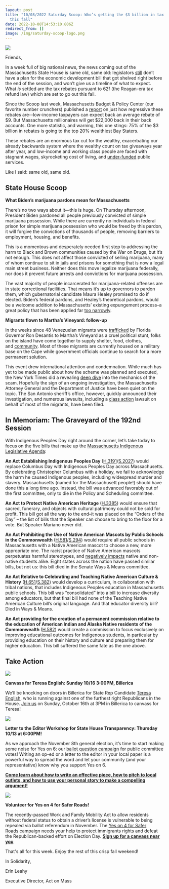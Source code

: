 ```yaml
---
layout: post
title: "10/08/2022 Saturday Scoop: Who’s getting the $3 billion in tax refunds
  this fall"
date: 2022-10-08T14:53:10.806Z
redirect_from: []
image: /img/saturday-scoop-logo.png
---
```

![](https://nvlupin.blob.core.windows.net/images/van/EA/EA007/1/90151/images/Saturday%20Scoop.png)

Friends,

In a week full of big national news, the news coming out of the Massachusetts State House is same old, same old: legislators [still](https://www.wwlp.com/news/state-politics/dems-struggling-to-salvage-jobs-tax-relief-plans/?utm_medium=&emci=40d340f8-8a46-ed11-b495-002248258d38&emdi=ea000000-0000-0000-0000-000000000001&ceid={{ContactsEmailID}}) don’t have a plan for the economic development bill that got shelved right before the end of the session, and won’t give us a timeline of what to expect. What *is* settled are the tax rebates pursuant to 62f (the Reagan-era tax refund law) which are set to go out this fall.

Since the Scoop last week, Massachusetts Budget & Policy Center (our favorite number crunchers) published a [report](https://massbudget.org/2022/09/22/62f-credits-benefit-the-rich/?utm_medium=&emci=40d340f8-8a46-ed11-b495-002248258d38&emdi=ea000000-0000-0000-0000-000000000001&ceid={{ContactsEmailID}}) on just how regressive these rebates are--low-income taxpayers can expect back an average rebate of $9. But Massachusetts millionaires will get $22,000 back in their back accounts. One more statistic, and warning, this one stings: 75% of the $3 billion in rebates is going to the top 20% wealthiest Bay Staters. 

These rebates are an enormous tax cut for the wealthy, exacerbating our already backwards system where the wealthy count on tax giveaways year after year, and low-income and working class people are faced with stagnant wages, skyrocketing cost of living, and [under-funded](https://www.bostonherald.com/2022/10/01/mbta-needs-another-1-billion-to-fund-orange-red-line-improvements/?utm_medium=&emci=40d340f8-8a46-ed11-b495-002248258d38&emdi=ea000000-0000-0000-0000-000000000001&ceid={{ContactsEmailID}}) public services. 

Like I said: same old, same old.



## **State House Scoop**

**What Biden’s marijuana pardons mean for Massachusetts**

There’s no two ways about it—this is huge. On Thursday afternoon, President Biden pardoned all people previously convicted of simple marijuana possession. While there are currently no individuals in federal prison for simple marijuana possession who would be freed by this pardon, it will forgive the convictions of thousands of people, removing barriers to employment, housing, and benefits. 

This is a momentous and desperately needed first step to addressing the harm to Black and Brown communities caused by the War on Drugs, but it’s not enough. This does not affect those convicted of selling marijuana, many of whom continue to sit in jails and prisons for something that is now a legal main street business. Neither does this move legalize marijuana federally, nor does it prevent future arrests and convictions for marijuana possession.

The vast majority of people incarcerated for marijuana-related offenses are in state correctional facilities. That means it’s up to governors to pardon them, which gubernatorial candidate Maura Healey promised to do if elected. Biden’s federal pardons, and Healey’s theoretical pardons, would be a welcome addition to Massachusetts’ existing expungement process–a great policy that has been applied far [too narrowly](https://www.bostonglobe.com/2021/11/28/marijuana/an-utter-failure-law-meant-clear-old-convictions-including-marijuana-possession-helps-few/?p1=Article_Inline_Text_Link&utm_medium=&emci=40d340f8-8a46-ed11-b495-002248258d38&emdi=ea000000-0000-0000-0000-000000000001&ceid={{ContactsEmailID}}). 

**Migrants flown to Martha’s Vineyard: follow-up**

In the weeks since 48 Venezuelan migrants were [trafficked](https://www.masslive.com/news/2022/09/mass-officials-decry-move-to-fly-migrants-from-florida-to-marthas-vineyard-as-human-trafficking-unbelievably-cruel.html?utm_medium=&emci=40d340f8-8a46-ed11-b495-002248258d38&emdi=ea000000-0000-0000-0000-000000000001&ceid={{ContactsEmailID}}) by Florida Governor Ron Desantis to Martha’s Vineyard as a cruel political stunt, folks on the island have come together to supply shelter, food, clothes, and [community](https://www.wgbh.org/news/local-news/2022/09/30/this-has-changed-me-vineyarders-say-migrants-transformed-their-lives-missions?utm_medium=&emci=40d340f8-8a46-ed11-b495-002248258d38&emdi=ea000000-0000-0000-0000-000000000001&ceid={{ContactsEmailID}}). Most of these migrants are currently housed on a military base on the Cape while government officials continue to search for a more permanent solution. 

This event drew international attention and condemnation. While much has yet to be made public about how the scheme was planned and executed, the New York Times did a revealing [deep dive](https://www.nytimes.com/2022/10/02/us/migrants-marthas-vineyard-desantis-texas.html?utm_medium=&emci=40d340f8-8a46-ed11-b495-002248258d38&emdi=ea000000-0000-0000-0000-000000000001&ceid={{ContactsEmailID}}) into the mechanics of the scam. Hopefully the sign of an ongoing investigation, the Massachusetts Attorney General and the Department of Justice have been quiet on the topic. The San Antonio sheriff’s office, however, quickly announced their investigation, and numerous lawsuits, including a [class action](https://www.bostonglobe.com/2022/09/20/metro/immigrant-rights-advocates-file-suit-against-florida-officials-sending-migrants-marthas-vineyard/?p1=Article_Inline_Text_Link&utm_medium=&emci=40d340f8-8a46-ed11-b495-002248258d38&emdi=ea000000-0000-0000-0000-000000000001&ceid={{ContactsEmailID}}) lawsuit on behalf of most of the migrants, have been filed. 



## In Memoriam: The Graveyard of the 192nd Session

With Indigenous Peoples Day right around the corner, let’s take today to focus on the five bills that make up the [Massachusetts Indigenous Legislative Agenda](http://maindigenousagenda.org/?utm_medium=&emci=40d340f8-8a46-ed11-b495-002248258d38&emdi=ea000000-0000-0000-0000-000000000001&ceid={{ContactsEmailID}}):

**An Act Establishing Indigenous Peoples Day** ([H.3191](https://malegislature.gov/Bills/192/H3191?utm_medium=&emci=40d340f8-8a46-ed11-b495-002248258d38&emdi=ea000000-0000-0000-0000-000000000001&ceid={{ContactsEmailID}})/[S.2027](https://malegislature.gov/Bills/192/S2027?utm_medium=&emci=40d340f8-8a46-ed11-b495-002248258d38&emdi=ea000000-0000-0000-0000-000000000001&ceid={{ContactsEmailID}})) would replace Columbus Day with Indigenous Peoples Day across Massachusetts. By celebrating Christopher Columbus with a holiday, we fail to acknowledge the harm he caused Indigenous peoples, including widespread murder and slavery. Massachusetts (named for the Massachusett people!) should have done this a long time ago. Instead, the bill was advanced favorably out of the first committee, only to die in the Policy and Scheduling committee.

**An Act to Protect Native American Heritage** ([H.3385](https://malegislature.gov/Bills/192/H3385?utm_medium=&emci=40d340f8-8a46-ed11-b495-002248258d38&emdi=ea000000-0000-0000-0000-000000000001&ceid={{ContactsEmailID}})) would ensure that sacred, funerary, and objects with cultural patrimony could not be sold for profit. This bill got all the way to the end–it was placed on the “Orders of the Day” – the list of bills that the Speaker can choose to bring to the floor for a vote. But Speaker Mariano never did. 

**An Act Prohibiting the Use of Native American Mascots by Public Schools in the Commonwealth** ([H.581](https://malegislature.gov/Bills/192/HD646?utm_medium=&emci=40d340f8-8a46-ed11-b495-002248258d38&emdi=ea000000-0000-0000-0000-000000000001&ceid={{ContactsEmailID}})/[S.294](https://malegislature.gov/Bills/192/SD417?utm_medium=&emci=40d340f8-8a46-ed11-b495-002248258d38&emdi=ea000000-0000-0000-0000-000000000001&ceid={{ContactsEmailID}})) would require all public schools in Massachusetts with a Native American mascot to choose a new, more appropriate one. The racist practice of Native American mascots perpetuates harmful stereotypes, and [negatively impacts](http://maindigenousagenda.org/native-mascots/?utm_medium=&emci=40d340f8-8a46-ed11-b495-002248258d38&emdi=ea000000-0000-0000-0000-000000000001&ceid={{ContactsEmailID}}) native and non-native students alike. Eight states across the nation have passed similar bills, but not us: this bill died in the Senate Ways & Means committee.

**An Act Relative to Celebrating and Teaching Native American Culture & History** ([H.651](https://malegislature.gov/Bills/192/H651?utm_medium=&emci=40d340f8-8a46-ed11-b495-002248258d38&emdi=ea000000-0000-0000-0000-000000000001&ceid={{ContactsEmailID}})/[S.382](https://malegislature.gov/Bills/192/S382?utm_medium=&emci=40d340f8-8a46-ed11-b495-002248258d38&emdi=ea000000-0000-0000-0000-000000000001&ceid={{ContactsEmailID}})) would develop a curriculum, in collaboration with tribal nations, that includes Indigenous Peoples education in Massachusetts public schools. This bill was “consolidated” into a bill to increase diversity among educators, but that final bill had none of the Teaching Native American Culture bill’s original language. And that educator diversity bill? Died in Ways & Means.

**An Act providing for the creation of a permanent commission relative to the education of American Indian and Alaska Native residents of the Commonwealth** ([H.582](https://malegislature.gov/Bills/192/H582?utm_medium=&emci=40d340f8-8a46-ed11-b495-002248258d38&emdi=ea000000-0000-0000-0000-000000000001&ceid={{ContactsEmailID}})) would create a commission to focus exclusively on improving educational outcomes for Indigenous students, in particular by providing education on their history and culture and preparing them for higher education. This bill suffered the same fate as the one above.



## Take Action

![](/img/event-graphic-thursday-candidate-phonebanks-1-.jpeg)

**Canvass for Teresa English: Sunday 10/16 3:00PM, Billerica**

We’ll be knocking on doors in Billerica for State Rep Candidate [Teresa English](https://www.voteteresaenglish.org/?utm_medium=&emci=40d340f8-8a46-ed11-b495-002248258d38&emdi=ea000000-0000-0000-0000-000000000001&ceid={{ContactsEmailID}}), who is running against one of the furthest right Republicans in the House. [Join us](https://www.mobilize.us/voteteresaenglish/event/477580/?utm_medium=&emci=40d340f8-8a46-ed11-b495-002248258d38&emdi=ea000000-0000-0000-0000-000000000001&ceid={{ContactsEmailID}}) on Sunday, October 16th at 3PM in Billerica to canvass for Teresa!

![](/img/lte-event-template.jpeg)

**Letter to the Editor Workshop for State House Transparency: Thursday 10/13 at 6:00PM!**

As we approach the November 8th general election, it’s time to start making some noise for Yes on 6: our [ballot question campaign](https://actonmass.org/the-campaign?utm_medium=&emci=40d340f8-8a46-ed11-b495-002248258d38&emdi=ea000000-0000-0000-0000-000000000001&ceid={{ContactsEmailID}}) for public committee votes! Writing an op-ed or a letter to the editor in your local paper is a powerful way to spread the word and let your community (and your representative) know why you support Yes on 6. 

**[Come learn about how to write an effective piece, how to pitch to local outlets, and how to use your personal story to make a compelling argument!](https://secure.everyaction.com/Ao4LTZVc1Uisd1g9wdAe7A2?utm_medium=&emci=40d340f8-8a46-ed11-b495-002248258d38&emdi=ea000000-0000-0000-0000-000000000001&ceid={{ContactsEmailID}})**

![](/img/google_form_headers_-1-.png)

**Volunteer for Yes on 4 for Safer Roads!**

The recently-passed Work and Family Mobility Act to allow residents without federal status to obtain a driver’s license is vulnerable to being repealed via ballot referendum in November. The [Yes on 4 for Safer Roads](https://saferroadsma.com/?utm_medium=&emci=40d340f8-8a46-ed11-b495-002248258d38&emdi=ea000000-0000-0000-0000-000000000001&ceid={{ContactsEmailID}}) campaign needs your help to protect immigrants rights and defeat the Republican-backed effort on Election Day. **[Sign up for a canvass near you](https://saferroadsma.com/events/?utm_medium=&emci=40d340f8-8a46-ed11-b495-002248258d38&emdi=ea000000-0000-0000-0000-000000000001&ceid={{ContactsEmailID}})**



That's all for this week. Enjoy the rest of this crisp fall weekend!

I﻿n Solidarity,

E﻿rin Leahy

E﻿xecutive Director, Act on Mass